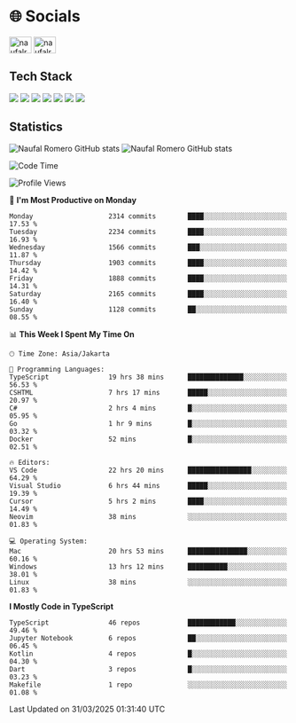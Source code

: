 <h1 align="">🌐 Socials</h1>
<p align="left">
<a href="https://linkedin.com/in/naufal-romero-putra-pratama-9ab816177/" target="blank"><img align="center" src="https://raw.githubusercontent.com/rahuldkjain/github-profile-readme-generator/master/src/images/icons/Social/linked-in-alt.svg" alt="naufalromero" height="30" width="40" /></a>
<a href="https://instagram.com/naufalromero" target="blank"><img align="center" src="https://raw.githubusercontent.com/rahuldkjain/github-profile-readme-generator/master/src/images/icons/Social/instagram.svg" alt="naufalromero" height="30" width="40" /></a>
</p>


<h2 align="">Tech Stack</h2>
<div align="">
  <img src="https://img.shields.io/badge/next.js-000000?style=for-the-badge&logo=nextdotjs&logoColor=white"/>
 <img src="https://img.shields.io/badge/typescript-%23007ACC.svg?style=for-the-badge&logo=typescript&logoColor=white"/>
 <img src="https://img.shields.io/badge/react-%2320232a.svg?style=for-the-badge&logo=react&logoColor=%2361DAFB"/>
 <img src="https://img.shields.io/badge/tailwindcss-%2338B2AC.svg?style=for-the-badge&logo=tailwind-css&logoColor=white"/>
 <img src="https://img.shields.io/badge/Prisma-3982CE?style=for-the-badge&logo=Prisma&logoColor=white"/>
 <img src="https://img.shields.io/badge/javascript-%23323330.svg?style=for-the-badge&logo=javascript&logoColor=%23F7DF1E"/>
 <img src="https://img.shields.io/badge/java-%23ED8B00.svg?style=for-the-badge&logo=openjdk&logoColor=white"/>
</div>


<h2 align="">Statistics</h2>
<div align="">
<img src="https://github-readme-stats-xi-nine-74.vercel.app/api?username=romves&show_icons=true&theme=tokyonight&include_all_commits=true&count_private=true" alt="Naufal Romero GitHub stats"/>
<img src="https://github-readme-stats-xi-nine-74.vercel.app/api/top-langs/?username=romves&theme=tokyonight&hide_border=false&include_all_commits=true&count_private=true&layout=compact" alt="Naufal Romero GitHub stats"/>
</div>

<!--START_SECTION:waka-->
![Code Time](http://img.shields.io/badge/Code%20Time-2%2C244%20hrs%2044%20mins-blue)

![Profile Views](http://img.shields.io/badge/Profile%20Views-0-blue)

📅 **I'm Most Productive on Monday** 

```text
Monday                   2314 commits        ████░░░░░░░░░░░░░░░░░░░░░   17.53 % 
Tuesday                  2234 commits        ████░░░░░░░░░░░░░░░░░░░░░   16.93 % 
Wednesday                1566 commits        ███░░░░░░░░░░░░░░░░░░░░░░   11.87 % 
Thursday                 1903 commits        ████░░░░░░░░░░░░░░░░░░░░░   14.42 % 
Friday                   1888 commits        ████░░░░░░░░░░░░░░░░░░░░░   14.31 % 
Saturday                 2165 commits        ████░░░░░░░░░░░░░░░░░░░░░   16.40 % 
Sunday                   1128 commits        ██░░░░░░░░░░░░░░░░░░░░░░░   08.55 % 
```


📊 **This Week I Spent My Time On** 

```text
🕑︎ Time Zone: Asia/Jakarta

💬 Programming Languages: 
TypeScript               19 hrs 38 mins      ██████████████░░░░░░░░░░░   56.53 % 
CSHTML                   7 hrs 17 mins       █████░░░░░░░░░░░░░░░░░░░░   20.97 % 
C#                       2 hrs 4 mins        █░░░░░░░░░░░░░░░░░░░░░░░░   05.95 % 
Go                       1 hr 9 mins         █░░░░░░░░░░░░░░░░░░░░░░░░   03.32 % 
Docker                   52 mins             █░░░░░░░░░░░░░░░░░░░░░░░░   02.51 % 

🔥 Editors: 
VS Code                  22 hrs 20 mins      ████████████████░░░░░░░░░   64.29 % 
Visual Studio            6 hrs 44 mins       █████░░░░░░░░░░░░░░░░░░░░   19.39 % 
Cursor                   5 hrs 2 mins        ████░░░░░░░░░░░░░░░░░░░░░   14.49 % 
Neovim                   38 mins             ░░░░░░░░░░░░░░░░░░░░░░░░░   01.83 % 

💻 Operating System: 
Mac                      20 hrs 53 mins      ███████████████░░░░░░░░░░   60.16 % 
Windows                  13 hrs 12 mins      ██████████░░░░░░░░░░░░░░░   38.01 % 
Linux                    38 mins             ░░░░░░░░░░░░░░░░░░░░░░░░░   01.83 % 
```

**I Mostly Code in TypeScript** 

```text
TypeScript               46 repos            ████████████░░░░░░░░░░░░░   49.46 % 
Jupyter Notebook         6 repos             ██░░░░░░░░░░░░░░░░░░░░░░░   06.45 % 
Kotlin                   4 repos             █░░░░░░░░░░░░░░░░░░░░░░░░   04.30 % 
Dart                     3 repos             █░░░░░░░░░░░░░░░░░░░░░░░░   03.23 % 
Makefile                 1 repo              ░░░░░░░░░░░░░░░░░░░░░░░░░   01.08 % 
```




 Last Updated on 31/03/2025 01:31:40 UTC
<!--END_SECTION:waka-->
